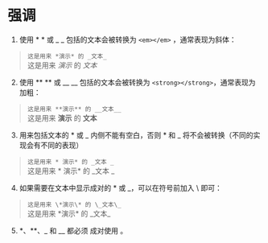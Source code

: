 强调
====

1. 使用 * * 或 _ _ 包括的文本会被转换为 `<em></em>` ，通常表现为斜体：
> `这是用来 *演示* 的 _文本_`  
>这是用来 *演示* 的 _文本_

2. 使用 ** ** 或 __ __ 包括的文本会被转换为 `<strong></strong>`，通常表现为加粗：
> `这是用来 **演示** 的 __文本__`  
> 这是用来 **演示** 的 __文本__

3. 用来包括文本的 * 或 _ 内侧不能有空白，否则 * 和 _ 将不会被转换（不同的实现会有不同的表现）
> `这是用来 * 演示* 的 _文本 _`  
> 这是用来 * 演示* 的 _文本 _

4. 如果需要在文本中显示成对的 * 或 _，可以在符号前加入 \ 即可：
> `这是用来 \*演示\* 的 \_文本\_`  
> 这是用来 \*演示\* 的 \_文本\_

5. *、**、_ 和 __ 都必须 成对使用 。